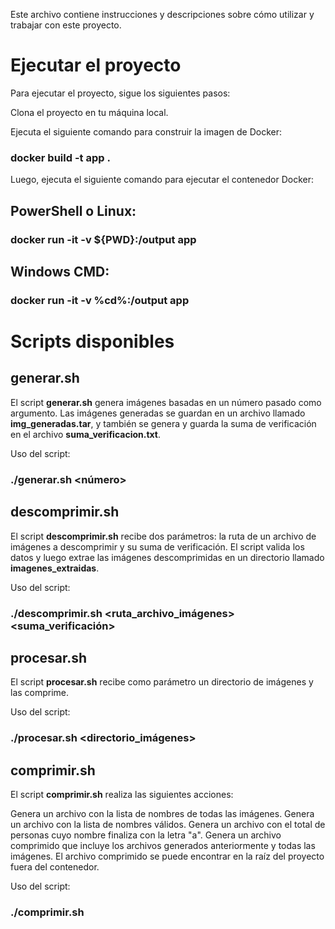 Este archivo contiene instrucciones y descripciones sobre cómo utilizar y trabajar con este proyecto.

# Ejecutar el proyecto

Para ejecutar el proyecto, sigue los siguientes pasos:

Clona el proyecto en tu máquina local.

Ejecuta el siguiente comando para construir la imagen de Docker:

### docker build -t app .

Luego, ejecuta el siguiente comando para ejecutar el contenedor Docker:

## PowerShell o Linux:

### docker run -it -v ${PWD}:/output app

## Windows CMD:

### docker run -it -v %cd%:/output app

# Scripts disponibles

## generar.sh

El script **generar.sh** genera imágenes basadas en un número pasado como argumento. Las imágenes generadas se guardan en un archivo llamado **img_generadas.tar**, y también se genera y guarda la suma de verificación en el archivo **suma_verificacion.txt**.

Uso del script:

### ./generar.sh <número>

## descomprimir.sh

El script **descomprimir.sh** recibe dos parámetros: la ruta de un archivo de imágenes a descomprimir y su suma de verificación. El script valida los datos y luego extrae las imágenes descomprimidas en un directorio llamado **imagenes_extraidas**.

Uso del script:

### ./descomprimir.sh <ruta_archivo_imágenes> <suma_verificación>

## procesar.sh

El script **procesar.sh** recibe como parámetro un directorio de imágenes y las comprime.

Uso del script:

### ./procesar.sh <directorio_imágenes>

## comprimir.sh

El script **comprimir.sh** realiza las siguientes acciones:

Genera un archivo con la lista de nombres de todas las imágenes.
Genera un archivo con la lista de nombres válidos.
Genera un archivo con el total de personas cuyo nombre finaliza con la letra "a".
Genera un archivo comprimido que incluye los archivos generados anteriormente y todas las imágenes. El archivo comprimido se puede encontrar en la raíz del proyecto fuera del contenedor.

Uso del script:

### ./comprimir.sh
